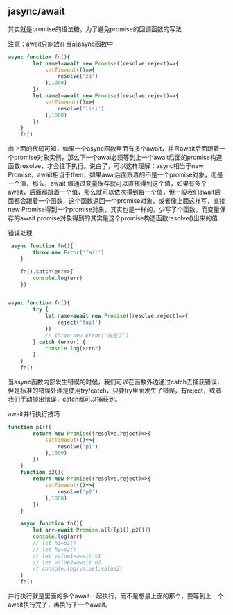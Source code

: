 ## jasync/await

其实就是promise的语法糖，为了避免promise的回调函数的写法

注意：await只能放在当前async函数中

```javascript
async function fn(){
        let name1=await new Promise((resolve,reject)=>{
            setTimeout(()=>{
                resolve('zs')
            },1000)
        })
        let name2=await new Promise((resolve,reject)=>{
            setTimeout(()=>{
                resolve('lisi')
            },1000)
        })
    }
    fn()
```

由上面的代码可知，如果一个async函数里面有多个await，并且await后面跟着一个promise对象实例，那么下一个awai必须等到上一个await后面的promise构造函数resolve，才会往下执行。说白了，可以这样理解：async相当于new Promise，await相当于then，如果awai后面跟着的不是一个promise对象，而是一个值，那么，await 值通过变量保存就可以直接得到这个值，如果有多个await，后面都跟着一个值，那么就可以依次得到每一个值，但一般我们await后面都会跟着一个函数，这个函数返回一个promise对象，或者像上面这样写，直接new Promise得到一个promise对象，其实也是一样的，少写了个函数。而变量保存的await promise对象得到的其实是这个promise构造函数resolve()出来的值



错误处理

```javascript
 async function fn(){
        throw new Error('fail')
    }

    fn().catch(err=>{
        console.log(err)
    })


async function fn(){
        try {
            let name=await new Promise((resolve,reject)=>{
                reject('fail')
            })
            // throw new Error('失败了')
        } catch (error) {
            console.log(error)
        }
    }
    fn()
```

当async函数内部发生错误的时候，我们可以在函数外边通过catch去捕获错误，但是标准的错误处理是使用try/catch，只要try里面发生了错误，有reject，或者我们手动抛出错误，catch都可以捕获到。

await并行执行技巧

```javascript
function p1(){
        return new Promise((resolve,reject)=>{
            setTimeout(()=>{
                resolve('p1')
            },1000)
        })
    }
    function p2(){
        return new Promise((resolve,reject)=>{
            setTimeout(()=>{
                resolve('p2')
            },1000)
        })
    }

    async function fn(){
        let arr=await Promise.all([p1(),p2()])
        console.log(arr)
        // let h1=p1()
        // let h2=p2()
        // let value1=await h1
        // let value2=await h2
        // console.log(value1,value2)
    }
    fn()
```

并行执行就是里面的多个await一起执行，而不是想最上面的那个，要等到上一个await执行完了，再执行下一个await。